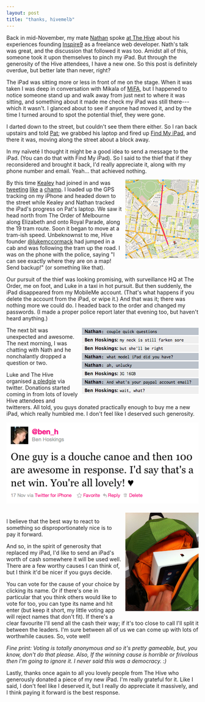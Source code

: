 ```yaml
---
layout: post
title: "thanks, hivemelb"
---
```


Back in mid-November, my mate [Nathan](http://twitter.com/nathan_scott) spoke [at The Hive](http://thehive.org.au/nathan-sampimon-from-inspire9/) about his experiences founding [Inspire9](http://twitter.com/inspire9) as a freelance web developer. Nath's talk was great, and the discussion that followed it was too. Amidst all of this, someone took it upon themselves to pinch my iPad. But through the generosity of the Hive attendees, I have a new one. So this post is definitely overdue, but better late than never, right?

The iPad was sitting more or less in front of me on the stage. When it was taken I was deep in conversation with Mikala of [MiFA](http://twitter.com/MiFAgallery), but I happened to notice someone stand up and walk away from just next to where it was sitting, and something about it made me check my iPad was still there---which it wasn't. I glanced about to see if anyone had moved it, and by the time I turned around to spot the potential thief, they were gone.

I darted down to the street, but couldn't see them there either. So I ran back upstairs and told [Pat](http://twitter.com/pat); we grabbed his laptop and fired up [Find My iPad](http://www.apple.com/mobileme/features/find-my-iphone.html), and there it was, moving along the street about a block away.

In my naïveté I thought it might be a good idea to send a message to the iPad. (You can do that with Find My iPad). So I said to the thief that if they reconsidered and brought it back, I'd really appreciate it, along with my phone number and email. Yeah... that achieved nothing.

<img src="/images/thanks-hivemelb/map.png" alt="Map of the approximate route the stolen iPad took" class="lightboxable" />

By this time [Kealey](http://twitter.com/kealey) had joined in and was [tweeting](http://twitter.com/kealey/status/4475673116672000) [like](http://twitter.com/kealey/status/4475681270403072) [a](http://twitter.com/kealey/status/4476389864505344) [champ](http://twitter.com/kealey/status/4477571194421248). I loaded up the GPS tracking on my iPhone and headed down to the street while Kealey and Nathan tracked the iPad's progress on Pat's laptop. We saw it head north from The Order of Melbourne along Elizabeth and onto Royal Parade, along the 19 tram route. Soon it began to move at a tram-ish speed. Unbeknownst to me, Hive founder [@lukemccormack](http://twitter.com/lukemccormack) had jumped in a cab and was following the tram up the road. I was on the phone with the police, saying "I can see exactly where they are on a map! Send backup!" (or something like that).

Our pursuit of the thief was looking promising, with surveillance HQ at The Order, me on foot, and Luke in a taxi in hot pursuit. But then suddenly, the iPad disappeared from my MobileMe account. (That's what happens if you delete the account from the iPad, or wipe it.) And that was it; there was nothing more we could do. I headed back to the order and changed my passwords. (I made a proper police report later that evening too, but haven't heard anything.)

<img src="/images/thanks-hivemelb/chat-with-nathan.png" alt="Chat with Nathan" class="chat" />

The next bit was unexpected and awesome. The next morning, I was chatting with Nath and he nonchalantly dropped a question or two.

Luke and The Hive organised [a pledgie](http://pledgie.com/campaigns/13960) via twitter. Donations started coming in from lots of lovely Hive attendees and twitterers. All told, you guys donated practically enough to buy me a new iPad, which really humbled me. I don't feel like I deserved such generosity.

<a href="http://twitter.com/ben_h/status/4711934360293376">
  <img src="/images/thanks-hivemelb/my-tweet.png" alt="My tweet" />
</a>

<img src="/images/thanks-hivemelb/new-ipad.jpg" alt="My new iPad" class="lightboxable" />

I believe that the best way to react to something so disproportionately nice is to pay it forward.

And so, in the spirit of generosity that replaced my iPad, I'd like to send an iPad's worth of cash somewhere it will be used well. There are a few worthy causes I can think of, but I think it'd be nicer if you guys decide.

You can vote for the cause of your choice by clicking its name. Or if there's one in particular that you think others would like to vote for too, you can type its name and hit enter (but keep it short, my little voting app will reject names that don't fit). If there's a clear favourite I'll send all the cash their way; if it's too close to call I'll split it between the leaders. I'm sure between all of us we can come up with lots of worthwhile causes. So, vote well!

<div id="vote">
  <ul class="results">
  </ul>
</div>

*Fine print: Voting is totally anonymous and so it's pretty gameable, but, you know, don't do that please. Also, If the winning cause is horrible or frivolous then I'm going to ignore it. I never said this was a democracy. :)*

Lastly, thanks once again to all you lovely people from The Hive who generously donated a piece of my new iPad. I'm really grateful for it. Like I said, I don't feel like I deserved it, but I really do appreciate it massively, and I think paying it forward is the best response.

<style type="text/css" media="screen">
  img {
    margin-bottom: 1.5em;
  }
  img.lightboxable, img.chat {
    float: right;
    margin-left: 10px;
  }
  img.lightboxable {
    width: 38%;
  }
  ul.results li {
    list-style-type: none;
    overflow: hidden;
  }
  ul.results li input[type=submit]:disabled {
    color: #333;
    background: transparent;
    border: #bbb 1px solid;
  }
  ul.results li form,
  ul.results li p,
  ul.results li div.result {
    float: left;
  }
  ul.results li div.result {
    padding-top: 1px;
  }
  ul.results li div.result span {
    padding: 0 0.4em;
  }
  ul.results li p {
    margin: 0;
  }
  ul.results li div.count {
    float: left;
    line-height: 1;
    height: 1.2em;
    margin: 0.2em 0 0 0.4em;
    -webkit-border-radius: 3px;
    -moz-border-radius: 3px;
    -o-border-radius: 3px;
    border-radius: 3px;
    background-color: #197a9f;
  }
  ul.results li form {
    width: 7em;
    text-align: right;
    padding-right: 0.2em;
    border-right: #777 1px solid;
  }
  ul.results li.custom input[type=text] {
    -webkit-border-radius: 3px;
    -moz-border-radius: 3px;
    -o-border-radius: 3px;
    border-radius: 3px;
    background-color: #ccc;
    border: #777777 1px solid;
    padding: 0.2em 0;
    margin-bottom: 0.2em;
    width: 6em;
  }
  ul.results li.custom input[type=submit] {
    display: none;
  }
  input[type=submit], .button {
    color: #333;
    margin-bottom: 0.4em;
    -webkit-border-radius: 3px;
    -moz-border-radius: 3px;
    -o-border-radius: 3px;
    border-radius: 3px;
    background-color: #999;
    border: #777777 1px solid;
    background: -webkit-gradient(linear, left top, left bottom, from(#ccc), to(#888), color-stop(0.6, #999), color-stop(0.6, #909090), color-stop(0.85, #808080)); }
    input[type=submit][type=submit], .button[type=submit] {
      padding: 0.2em 0.2em; }
    input[type=submit]:hover, .button:hover {
      cursor: pointer;
      background: -webkit-gradient(linear, left top, left bottom, from(#989898), to(#606060), color-stop(0.6, #707070), color-stop(0.6, #666), color-stop(0.85, #585858)); }
    input[type=submit]:active, .button:active {
      background: -webkit-gradient(linear, left top, left bottom, from(#aaa), to(#666), color-stop(0.6, #777), color-stop(0.6, #707070), color-stop(0.85, #606060)); }
</style>

<script type="text/javascript" charset="utf-8">
  head.ready(function() {
    String.prototype.slugify = function() {
      return this.toLowerCase().replace(' ', '-').replace(/[^a-z0-9-]/i, '');
    };
    var get_results = function(callback) {
      $.ajax({
        url: '/thanks-hivemelb/results.jsonp',
        dataType: 'jsonp',
        success: callback
      });
    };
    var on_choice_submit = function() {
      var form = $(this);
      var action = form.attr('action');
      if (form.find('input[type=text]').length > 0) {
        action = "/thanks-hivemelb/vote.jsonp/" + form.find('input[type=text]').val();
      }
      $('ul.results li input[type=submit]').attr('disabled', 'disabled');
      $.ajax({
        url: action,
        type: 'POST',
        dataType: 'jsonp',
        success: function(data) {
          var total_count = 0;
          $(data).each(function(i, result) {
            total_count += parseInt(result.count);
          });
          $(data).each(function(i, result) {
            var add_result_to = function(elem) {
              elem.find('div.result').remove();
              return elem.append(
                $('<div />')
                  .addClass('result')
                  .data('count', result.count)
                  .append(
                    $('<span />').html(result.count),
                    $('<div />')
                      .addClass('count')
                      .css({width: '0'})
                      .animate({width: (400 * result.count / total_count) + 'px'}, 1000)
                  )
              );
            };
            $('ul.results li.custom').hide();
            if (form.parents('ul').children('li').filter('.' + result.choice.slugify()).length == 0) {
              $('ul.results').append(
                add_result_to($('<li />')
                  .addClass(result.choice.slugify())
                  .append(choice_form_for(result, function() {}))
                )
              );
              $('ul.results li input[type=submit]').attr('disabled', 'disabled');
            } else {
              add_result_to($('ul.results li.' + result.choice.slugify()));
            }
          });
        }
      });
      return false;
    };
    var choice_form_for = function(result, callback) {
      return $('<form />')
        .attr('method', 'post')
        .attr('action', '/thanks-hivemelb/vote.jsonp/' + result.choice)
        .append(
          $('<input />').attr('type', 'submit').attr('value', result.choice)
        ).submit(callback);
    };
    get_results(function(data) {
      $(data).each(function(i, result) {
        $('ul.results').append(
          $('<li />').addClass(
            result.choice.slugify()
          ).append(
            choice_form_for(result, on_choice_submit)
          )
        );
      });
      $('ul.results').append(
        $('<li />').addClass('custom').append(function() {
          var form = choice_form_for({choice: ''}, on_choice_submit);
          form.prepend(
            $('<input />').attr('type', 'text').attr('name', 'choice')
          );
          return form;
        }())
      );
    });
  });
</script>
